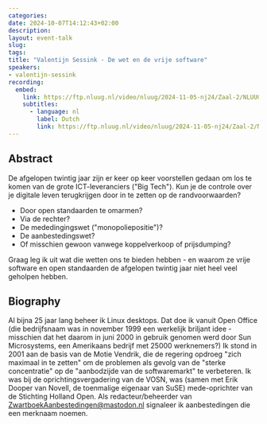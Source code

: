 ```yaml
---
categories:
date: 2024-10-07T14:12:43+02:00
description:
layout: event-talk
slug:
tags:
title: "Valentijn Sessink - De wet en de vrije software"
speakers:
- valentijn-sessink
recording:
  embed:
    link: https://ftp.nluug.nl/video/nluug/2024-11-05-nj24/Zaal-2/NLUUG-NJ24-ValentijnSessink-DeWetEnVrijeSoftware.mkv
    subtitles:
      - language: nl
        label: Dutch
        link: https://ftp.nluug.nl/video/nluug/2024-11-05-nj24/Zaal-2/NLUUG-NJ24-ValentijnSessink-DeWetEnVrijeSoftware.srt
---
```


## Abstract

De afgelopen twintig jaar zijn er keer op keer voorstellen gedaan om los te komen van de grote ICT-leveranciers ("Big Tech"). Kun je de controle over je digitale leven terugkrijgen door in te zetten op de randvoorwaarden?

* Door open standaarden te omarmen?
* Via de rechter?
* De mededingingswet ("monopoliepositie")?
* De aanbestedingswet?
* Of misschien gewoon vanwege koppelverkoop of prijsdumping?

Graag leg ik uit wat die wetten ons te bieden hebben - en waarom ze vrije software en open standaarden de afgelopen twintig jaar niet heel veel geholpen hebben.

## Biography

Al bijna 25 jaar lang beheer ik Linux desktops. Dat doe ik vanuit Open Office (die bedrijfsnaam was in november 1999 een werkelijk briljant idee - misschien dat het daarom in juni 2000 in gebruik genomen werd door Sun Microsystems, een Amerikaans bedrijf met 25000 werknemers?) Ik stond in 2001 aan de basis van de Motie Vendrik, die de regering opdroeg "zich maximaal in te zetten" om de problemen als gevolg van de "sterke concentratie" op de "aanbodzijde van de softwaremarkt" te verbeteren. Ik was bij de oprichtingsvergadering van de VOSN, was (samen met Erik Dooper van Novell, de toenmalige eigenaar van SuSE) mede-oprichter van de Stichting Holland Open.
Als redacteur/beheerder van ZwartboekAanbestedingen@mastodon.nl signaleer ik aanbestedingen die een merknaam noemen.
